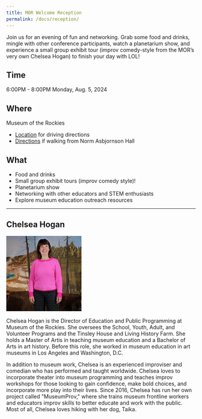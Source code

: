 ```yaml
---
title: MOR Welcome Reception
permalink: /docs/reception/
---
```


Join us for an evening of fun and networking.  Grab some food and drinks, mingle with other conference participants, watch a planetarium show, and experience a small group exhibit tour (improv comedy-style from the MOR’s very own Chelsea Hogan) to finish your day with LOL!

## Time

6:00PM - 8:00PM
Monday, Aug. 5, 2024

## Where

Museum of the Rockies
- [Location](https://maps.app.goo.gl/jp6wgcGDUhDS2xvi8) for driving directions
- [Directions](https://maps.app.goo.gl/dTPQwiDzmc5JKjDq5) if walking from Norm Asbjornson Hall

## What
- Food and drinks
- Small group exhibit tours (improv comedy style)! 
- Planetarium show
- Networking with other educators and STEM enthusiasts
- Explore museum education outreach resources 

***

## Chelsea Hogan

![Chelsea Hogan](../monday/hogan.jpeg)

Chelsea Hogan is the Director of Education and Public Programming at Museum of the Rockies. She oversees the School, Youth, Adult, and Volunteer Programs and the Tinsley House and Living History Farm. She holds a Master of Artis in teaching museum education and a Bachelor of Arts in art history. Before this role, she worked in museum education in art museums in Los Angeles and Washington, D.C. 

In addition to museum work, Chelsea is an experienced improviser and comedian who has performed and taught worldwide. Chelsea loves to incorporate theater into museum programming and teaches improv workshops for those looking to gain confidence, make bold choices, and incorporate more play into their lives. Since 2016, Chelsea has run her own project called "MuseumProv," where she trains museum frontline workers and educators improv skills to better educate and work with the public. Most of all, Chelsea loves hiking with her dog, Taika.